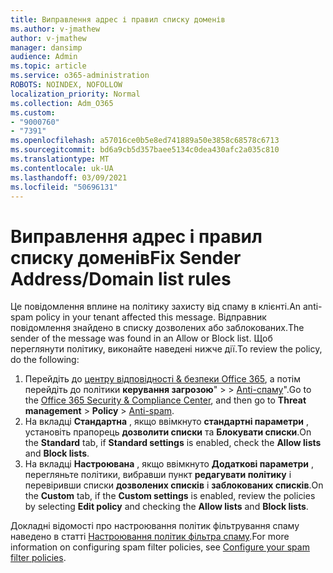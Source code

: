```yaml
---
title: Виправлення адрес і правил списку доменів
ms.author: v-jmathew
author: v-jmathew
manager: dansimp
audience: Admin
ms.topic: article
ms.service: o365-administration
ROBOTS: NOINDEX, NOFOLLOW
localization_priority: Normal
ms.collection: Adm_O365
ms.custom:
- "9000760"
- "7391"
ms.openlocfilehash: a57016ce0b5e8ed741889a50e3858c68578c6713
ms.sourcegitcommit: bd6a9cb5d357baee5134c0dea430afc2a035c810
ms.translationtype: MT
ms.contentlocale: uk-UA
ms.lasthandoff: 03/09/2021
ms.locfileid: "50696131"
---
```

# <a name="fix-sender-addressdomain-list-rules"></a><span data-ttu-id="e2f8c-102">Виправлення адрес і правил списку доменів</span><span class="sxs-lookup"><span data-stu-id="e2f8c-102">Fix Sender Address/Domain list rules</span></span>

<span data-ttu-id="e2f8c-103">Це повідомлення вплине на політику захисту від спаму в клієнті.</span><span class="sxs-lookup"><span data-stu-id="e2f8c-103">An anti-spam policy in your tenant affected this message.</span></span> <span data-ttu-id="e2f8c-104">Відправник повідомлення знайдено в списку дозволених або заблокованих.</span><span class="sxs-lookup"><span data-stu-id="e2f8c-104">The sender of the message was found in an Allow or Block list.</span></span> <span data-ttu-id="e2f8c-105">Щоб переглянути політику, виконайте наведені нижче дії.</span><span class="sxs-lookup"><span data-stu-id="e2f8c-105">To review the policy, do the following:</span></span>

1. <span data-ttu-id="e2f8c-106">Перейдіть до [центру відповідності & безпеки Office 365](https://go.microsoft.com/fwlink/p/?linkid=2077143), а потім перейдіть до політики **керування загрозою**"  >    >  [Anti-спаму](https://go.microsoft.com/fwlink/?linkid=2101518)".</span><span class="sxs-lookup"><span data-stu-id="e2f8c-106">Go to the [Office 365 Security & Compliance Center](https://go.microsoft.com/fwlink/p/?linkid=2077143), and then go to **Threat management** > **Policy** > [Anti-spam](https://go.microsoft.com/fwlink/?linkid=2101518).</span></span>
2. <span data-ttu-id="e2f8c-107">На вкладці **Стандартна** , якщо ввімкнуто **стандартні параметри** , установіть прапорець **дозволити списки** та **Блокувати списки**.</span><span class="sxs-lookup"><span data-stu-id="e2f8c-107">On the **Standard** tab, if **Standard settings** is enabled, check the **Allow lists** and **Block lists**.</span></span>
3. <span data-ttu-id="e2f8c-108">На вкладці **Настроювана** , якщо ввімкнуто **Додаткові параметри** , перегляньте політики, вибравши пункт **редагувати політику** і перевіривши списки **дозволених списків** і **заблокованих списків**.</span><span class="sxs-lookup"><span data-stu-id="e2f8c-108">On the **Custom** tab, if the **Custom settings** is enabled, review the policies by selecting **Edit policy** and checking the **Allow lists** and **Block lists**.</span></span>

<span data-ttu-id="e2f8c-109">Докладні відомості про настроювання політик фільтрування спаму наведено в статті [Настроювання політик фільтра спаму](https://go.microsoft.com/fwlink/?linkid=2101431).</span><span class="sxs-lookup"><span data-stu-id="e2f8c-109">For more information on configuring spam filter policies, see [Configure your spam filter policies](https://go.microsoft.com/fwlink/?linkid=2101431).</span></span>
